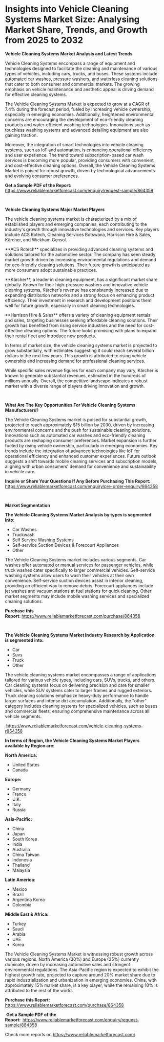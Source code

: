 <p><h1>Insights into Vehicle Cleaning Systems Market Size: Analysing Market Share, Trends, and Growth from 2025 to 2032</h1></p><p><strong>Vehicle Cleaning Systems Market Analysis and Latest Trends</strong></p>
<p><p>Vehicle Cleaning Systems encompass a range of equipment and technologies designed to facilitate the cleaning and maintenance of various types of vehicles, including cars, trucks, and buses. These systems include automated car washes, pressure washers, and waterless cleaning solutions that cater to both consumer and commercial markets. The growing emphasis on vehicle maintenance and aesthetic appeal is driving demand for effective cleaning systems.</p><p>The Vehicle Cleaning Systems Market is expected to grow at a CAGR of 7.4% during the forecast period, fueled by increasing vehicle ownership, especially in emerging economies. Additionally, heightened environmental concerns are encouraging the development of eco-friendly cleaning products and water-efficient washing technologies. Innovations such as touchless washing systems and advanced detailing equipment are also gaining traction. </p><p>Moreover, the integration of smart technologies into vehicle cleaning systems, such as IoT and automation, is enhancing operational efficiency and user experience. The trend toward subscription-based car wash services is becoming more popular, providing consumers with convenient and cost-effective cleaning options. Overall, the Vehicle Cleaning Systems Market is poised for robust growth, driven by technological advancements and evolving consumer preferences.</p></p>
<p><strong>Get a Sample PDF of the Report:&nbsp;</strong> <a href="https://www.reliablemarketforecast.com/enquiry/request-sample/864358?utm_campaign=2300&utm_medium=2&utm_source=Github&utm_content=ia&utm_term=10042025&utm_id=vehicle-cleaning-systems">https://www.reliablemarketforecast.com/enquiry/request-sample/864358</a></p>
<p>&nbsp;</p>
<p><strong>Vehicle Cleaning Systems Major Market Players</strong></p>
<p><p>The vehicle cleaning systems market is characterized by a mix of established players and emerging companies, each contributing to the industry's growth through innovative technologies and services. Key players include ACS Rotech, Cleaning Services Botswana, Harrison Hire & Sales, Kärcher, and Wickham Gensol.</p><p>**ACS Rotech** specializes in providing advanced cleaning systems and solutions tailored for the automotive sector. The company has seen steady market growth driven by increasing environmental regulations and demand for eco-friendly cleaning solutions. Their future growth is anticipated as more consumers adopt sustainable practices.</p><p>**Kärcher**, a leader in cleaning equipment, has a significant market share globally. Known for their high-pressure washers and innovative vehicle cleaning systems, Kärcher's revenue has consistently increased due to expanding distribution networks and a strong focus on enhancing product efficiency. Their investment in research and development positions them well for future growth, especially in smart cleaning technologies.</p><p>**Harrison Hire & Sales** offers a variety of cleaning equipment rentals and sales, targeting businesses seeking affordable cleaning solutions. Their growth has benefited from rising service industries and the need for cost-effective cleaning options. The future looks promising with plans to expand their rental fleet and introduce new products.</p><p>In terms of market size, the vehicle cleaning systems market is projected to grow substantially, with estimates suggesting it could reach several billion dollars in the next few years. This growth is attributed to rising vehicle ownership and increasing demand for professional cleaning services.</p><p>While specific sales revenue figures for each company may vary, Kärcher is known to generate substantial revenues, estimated in the hundreds of millions annually. Overall, the competitive landscape indicates a robust market with a diverse range of players driving innovation and growth.</p></p>
<p>&nbsp;</p>
<p><strong>What Are The Key Opportunities For Vehicle Cleaning Systems Manufacturers?</strong></p>
<p><p>The Vehicle Cleaning Systems market is poised for substantial growth, projected to reach approximately $15 billion by 2030, driven by increasing environmental concerns and the push for sustainable cleaning solutions. Innovations such as automated car washes and eco-friendly cleaning products are reshaping consumer preferences. Market expansion is further fueled by rising vehicle ownership, particularly in emerging economies. Key trends include the integration of advanced technologies like IoT for operational efficiency and enhanced customer experiences. Future outlook suggests a shift towards mobile cleaning services and subscription models, aligning with urban consumers' demand for convenience and sustainability in vehicle care.</p></p>
<p><strong>Inquire or Share Your Questions If Any Before Purchasing This Report:</strong> <a href="https://www.reliablemarketforecast.com/enquiry/pre-order-enquiry/864358?utm_campaign=2300&utm_medium=2&utm_source=Github&utm_content=ia&utm_term=10042025&utm_id=vehicle-cleaning-systems">https://www.reliablemarketforecast.com/enquiry/pre-order-enquiry/864358</a></p>
<p>&nbsp;</p>
<p><strong>Market Segmentation</strong></p>
<p><strong>The Vehicle Cleaning Systems Market Analysis by types is segmented into:</strong></p>
<p><ul><li>Car Washes</li><li>Truckwash</li><li>Self Service Washing Systems</li><li>Self-service Suction Devices & Forecourt Appliances</li><li>Other</li></ul></p>
<p><p>The Vehicle Cleaning Systems market includes various segments. Car washes offer automated or manual services for passenger vehicles, while truck washes cater specifically to larger commercial vehicles. Self-service washing systems allow users to wash their vehicles at their own convenience. Self-service suction devices assist in interior cleaning, providing an efficient way to remove debris. Forecourt appliances include jet washes and vacuum stations at fuel stations for quick cleaning. Other market segments may include mobile washing services and specialized cleaning solutions.</p></p>
<p><strong>Purchase this Report:&nbsp;</strong><a href="https://www.reliablemarketforecast.com/purchase/864358?utm_campaign=2300&utm_medium=2&utm_source=Github&utm_content=ia&utm_term=10042025&utm_id=vehicle-cleaning-systems">https://www.reliablemarketforecast.com/purchase/864358</a></p>
<p>&nbsp;</p>
<p><strong>The Vehicle Cleaning Systems Market Industry Research by Application is segmented into:</strong></p>
<p><ul><li>Car</li><li>Suvs</li><li>Truck</li><li>Other</li></ul></p>
<p><p>The vehicle cleaning systems market encompasses a range of applications tailored for various vehicle types, including cars, SUVs, trucks, and others. Car cleaning systems focus on delivering precision and care for smaller vehicles, while SUV systems cater to larger frames and rugged exteriors. Truck cleaning solutions emphasize heavy-duty performance to handle larger surfaces and intense dirt accumulation. Additionally, the "other" category includes cleaning systems for specialized vehicles, such as buses and commercial fleets, ensuring comprehensive maintenance across all vehicle segments.</p></p>
<p><a href="https://www.reliablemarketforecast.com/vehicle-cleaning-systems-r864358?utm_campaign=2300&utm_medium=2&utm_source=Github&utm_content=ia&utm_term=10042025&utm_id=vehicle-cleaning-systems">&nbsp;https://www.reliablemarketforecast.com/vehicle-cleaning-systems-r864358</a></p>
<p><strong>In terms of Region, the Vehicle Cleaning Systems Market Players available by Region are:</strong></p>
<p>
    <p> <strong> North America: </strong>
        <ul>
            <li>United States</li>
            <li>Canada</li>
        </ul>
        </p> 
    <p> <strong> Europe: </strong>
        <ul>
            <li>Germany</li>
            <li>France</li>
            <li>U.K.</li>
            <li>Italy</li>
            <li>Russia</li>
        </ul>
        </p> 
    <p> <strong> Asia-Pacific: </strong>
        <ul>
            <li>China</li>
            <li>Japan</li>
            <li>South Korea</li>
            <li>India</li>
            <li>Australia</li>
            <li>China Taiwan</li>
            <li>Indonesia</li>
            <li>Thailand</li>
            <li>Malaysia</li>
        </ul>
        </p> 
    <p> <strong> Latin America: </strong>
        <ul>
            <li>Mexico</li>
            <li>Brazil</li>
            <li>Argentina Korea</li>
            <li>Colombia</li>
        </ul>
        </p> 
    <p> <strong> Middle East & Africa: </strong>
        <ul>
            <li>Turkey</li>
            <li>Saudi</li>
            <li>Arabia</li>
            <li>UAE</li>
            <li>Korea</li>
        </ul>
    </p>
    </p>
<p><p>The Vehicle Cleaning Systems Market is witnessing robust growth across various regions. North America (30%) and Europe (25%) currently dominate, driven by increasing automotive sales and stringent environmental regulations. The Asia-Pacific region is expected to exhibit the highest growth rate, projected to capture around 20% market share due to rapid industrialization and urbanization in emerging economies. China, with approximately 15% market share, is a key player, while the remaining 10% is attributed to the rest of the world.</p></p>
<p><strong>Purchase this Report: </strong><a href="https://www.reliablemarketforecast.com/purchase/864358?utm_campaign=2300&utm_medium=2&utm_source=Github&utm_content=ia&utm_term=10042025&utm_id=vehicle-cleaning-systems">https://www.reliablemarketforecast.com/purchase/864358</a></p>
<p>&nbsp;<strong>Get a Sample PDF of the Report:&nbsp;&nbsp;</strong><a href="https://www.reliablemarketforecast.com/enquiry/request-sample/864358?utm_campaign=2300&utm_medium=2&utm_source=Github&utm_content=ia&utm_term=10042025&utm_id=vehicle-cleaning-systems">https://www.reliablemarketforecast.com/enquiry/request-sample/864358</a></p>
<p><strong></strong></p>
<p>Check more reports on <a href="https://www.reliablemarketforecast.com/?utm_campaign=2300&utm_medium=2&utm_source=Github&utm_content=ia&utm_term=10042025&utm_id=vehicle-cleaning-systems">https://www.reliablemarketforecast.com/</a></p>